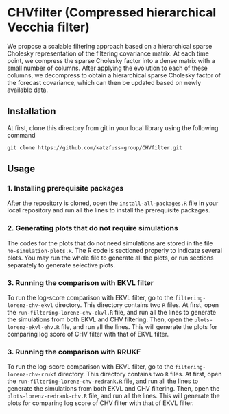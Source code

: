 # CHVfilter (Compressed hierarchical Vecchia filter)

We propose a scalable filtering approach based on a hierarchical sparse Cholesky representation of the filtering covariance matrix. At each time point, we  compress the sparse Cholesky factor into a dense matrix with a small number of columns. After applying the evolution to each of these columns, we decompress to obtain a hierarchical sparse Cholesky factor of the forecast covariance, which can then be updated based on newly available data.

## Installation

At first, clone this directory from git in your local library using the following command

```
git clone https://github.com/katzfuss-group/CHVfilter.git
```

## Usage

### 1\. Installing prerequisite packages

After the repository is cloned, open the `install-all-packages.R` file in your local repository and run all the lines to install the prerequisite packages.

### 2\. Generating plots that do not require simulations

The codes for the plots that do not need simulations are stored in the file `no-simulation-plots.R`. The R code is sectioned properly to indicate several plots. You may run the whole file to generate all the plots, or run sections separately to generate selective plots.

### 3\. Running the comparison with EKVL filter

To run the log-score comparison with EKVL filter, go to the `filtering-lorenz-chv-ekvl` directory. This directory contains two `R` files. At first, open the `run-filtering-lorenz-chv-ekvl.R` file, and run all the lines to generate the simulations from both EKVL and CHV filtering. Then, open the `plots-lorenz-ekvl-ehv.R` file, and run all the lines. This will generate the plots for comparing log score of CHV filter with that of EKVL filter.

### 3\. Running the comparison with RRUKF

To run the log-score comparison with EKVL filter, go to the `filtering-lorenz-chv-rrukf` directory. This directory contains two `R` files. At first, open the `run-filtering-lorenz-chv-redrank.R` file, and run all the lines to generate the simulations from both EKVL and CHV filtering. Then, open the `plots-lorenz-redrank-chv.R` file, and run all the lines. This will generate the plots for comparing log score of CHV filter with that of EKVL filter.